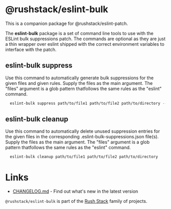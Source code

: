 # @rushstack/eslint-bulk

This is a companion package for @rushstack/eslint-patch.

The **eslint-bulk** package is a set of command line tools to use with the ESLint bulk suppressions
patch. The commands are optional as they are just a thin wrapper over eslint shipped with the correct
environment variables to interface with the patch.

## eslint-bulk suppress

Use this command to automatically generate bulk suppressions for the given files and given rules.
Supply the files as the main argument. The "files" argument is a glob pattern thatfollows the same
rules as the "eslint" command.

```bash
  eslint-bulk suppress path/to/file1 path/to/file2 path/to/directory --rule rule1 --rule rule2
```

## eslint-bulk cleanup

Use this command to automatically delete unused suppression entries for the given files in the
corresponding .eslint-bulk-suppressions.json file(s). Supply the files as the main argument. The
"files" argument is a glob pattern thatfollows the same rules as the "eslint" command.

```bash
  eslint-bulk cleanup path/to/file1 path/to/file2 path/to/directory
```

# Links

- [CHANGELOG.md](https://github.com/microsoft/rushstack/blob/main/eslint/eslint-bulk/CHANGELOG.md) - Find
  out what's new in the latest version

`@rushstack/eslint-bulk` is part of the [Rush Stack](https://rushstack.io/) family of projects.
